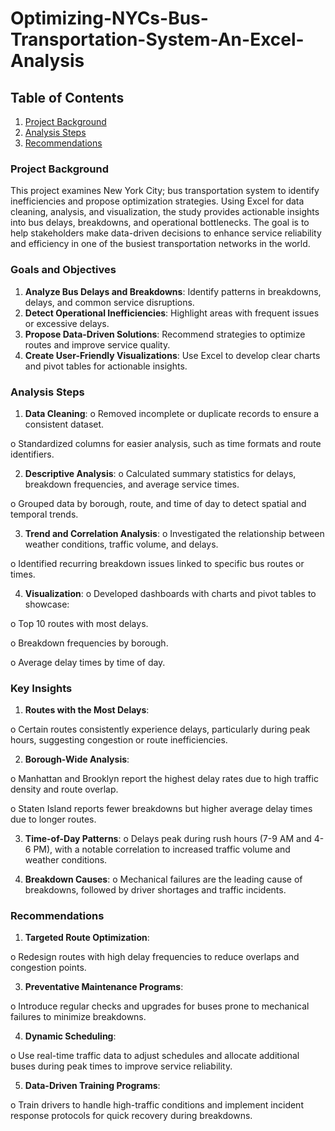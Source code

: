 # Optimizing-NYCs-Bus-Transportation-System-An-Excel-Analysis

## Table of Contents
1. [Project Background]()
2. [Analysis Steps]()
3. [Recommendations]()

### Project Background
This project examines New York City; bus transportation system to identify
inefficiencies and propose optimization strategies. Using Excel for data cleaning,
analysis, and visualization, the study provides actionable insights into bus delays,
breakdowns, and operational bottlenecks. The goal is to help stakeholders make
data-driven decisions to enhance service reliability and efficiency in one of the
busiest transportation networks in the world.

### Goals and Objectives
1. **Analyze Bus Delays and Breakdowns**: Identify patterns in breakdowns,
delays, and common service disruptions.
2. **Detect Operational Inefficiencies**: Highlight areas with frequent issues or
excessive delays.
3. **Propose Data-Driven Solutions**: Recommend strategies to optimize routes
and improve service quality.
4. **Create User-Friendly Visualizations**: Use Excel to develop clear charts and
pivot tables for actionable insights.

### Analysis Steps
1. **Data Cleaning**:
o Removed incomplete or duplicate records to ensure a consistent
dataset.

o Standardized columns for easier analysis, such as time formats and
route identifiers.


2. **Descriptive Analysis**:
o Calculated summary statistics for delays, breakdown frequencies, and
average service times.

o Grouped data by borough, route, and time of day to detect spatial and
temporal trends.

3. **Trend and Correlation Analysis**:
o Investigated the relationship between weather conditions, traffic
volume, and delays.

o Identified recurring breakdown issues linked to specific bus routes or
times.

4. **Visualization**:
o Developed dashboards with charts and pivot tables to showcase:

o Top 10 routes with most delays.

o Breakdown frequencies by borough.

o Average delay times by time of day.

### Key Insights
1. **Routes with the Most Delays**:
   
o Certain routes consistently experience delays, particularly during peak
hours, suggesting congestion or route inefficiencies.

2. **Borough-Wide Analysis**:
   
o Manhattan and Brooklyn report the highest delay rates due to high
traffic density and route overlap.

o Staten Island reports fewer breakdowns but higher average delay times
due to longer routes.

3. **Time-of-Day Patterns**:
o Delays peak during rush hours (7-9 AM and 4-6 PM), with a notable
correlation to increased traffic volume and weather conditions.

4. **Breakdown Causes**:
o Mechanical failures are the leading cause of breakdowns, followed by
driver shortages and traffic incidents.

### Recommendations
1. **Targeted Route Optimization**:
   
o Redesign routes with high delay frequencies to reduce overlaps and
congestion points.

3. **Preventative Maintenance Programs**:
   
o Introduce regular checks and upgrades for buses prone to mechanical
failures to minimize breakdowns.

4. **Dynamic Scheduling**:
   
o Use real-time traffic data to adjust schedules and allocate additional
buses during peak times to improve service reliability.

5. **Data-Driven Training Programs**:
   
o Train drivers to handle high-traffic conditions and implement incident
response protocols for quick recovery during breakdowns.
